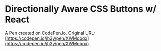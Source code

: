 # Directionally Aware CSS Buttons w/ React

A Pen created on CodePen.io. Original URL: [https://codepen.io/jh3y/pen/XWMobqx](https://codepen.io/jh3y/pen/XWMobqx).


